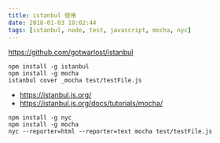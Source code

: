 ```yaml
---
title: istanbul 使用
date: 2018-01-03 19:02:44
tags: [istanbul, node, test, javascript, mocha, nyc]
---
```


<https://github.com/gotwarlost/istanbul>

<!--more-->

```
npm install -g istanbul
npm install -g mocha
istanbul cover _mocha test/testFile.js
```


* <https://istanbul.js.org/>
* <https://istanbul.js.org/docs/tutorials/mocha/>

```
npm install -g nyc
npm install -g mocha
nyc --reporter=html --reporter=text mocha test/testFile.js
```


